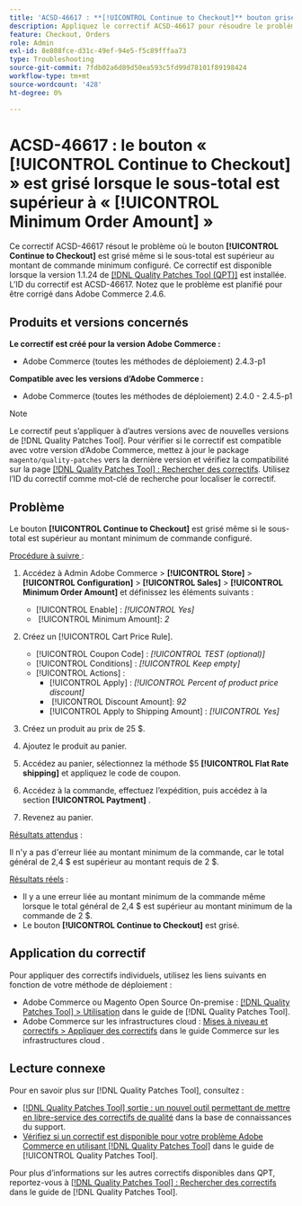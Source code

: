 ```yaml
---
title: 'ACSD-46617 : **[!UICONTROL Continue to Checkout]** bouton grisé lorsque le sous-total est supérieur au montant minimum de commande configuré'
description: Appliquez le correctif ACSD-46617 pour résoudre le problème d’Adobe Commerce où le bouton **[!UICONTROL Continue to Checkout]** est grisé même si le sous-total est supérieur au montant minimum de commande configuré.
feature: Checkout, Orders
role: Admin
exl-id: 8e808fce-d31c-49ef-94e5-f5c89fffaa73
type: Troubleshooting
source-git-commit: 7fdb02a6d89d50ea593c5fd99d78101f89198424
workflow-type: tm+mt
source-wordcount: '428'
ht-degree: 0%

---
```


# ACSD-46617 : le bouton « [!UICONTROL Continue to Checkout] » est grisé lorsque le sous-total est supérieur à « [!UICONTROL Minimum Order Amount] »

Ce correctif ACSD-46617 résout le problème où le bouton **[!UICONTROL Continue to Checkout]** est grisé même si le sous-total est supérieur au montant de commande minimum configuré. Ce correctif est disponible lorsque la version 1.1.24 de [[!DNL Quality Patches Tool (QPT)]](https://experienceleague.adobe.com/fr/docs/commerce-operations/tools/quality-patches-tool/quality-patches-tool-to-self-serve-quality-patches) est installée. L’ID du correctif est ACSD-46617. Notez que le problème est planifié pour être corrigé dans Adobe Commerce 2.4.6.

## Produits et versions concernés

**Le correctif est créé pour la version Adobe Commerce :**

* Adobe Commerce (toutes les méthodes de déploiement) 2.4.3-p1

**Compatible avec les versions d’Adobe Commerce :**

* Adobe Commerce (toutes les méthodes de déploiement) 2.4.0 - 2.4.5-p1

>[!NOTE]
>
>Le correctif peut s’appliquer à d’autres versions avec de nouvelles versions de [!DNL Quality Patches Tool]. Pour vérifier si le correctif est compatible avec votre version d’Adobe Commerce, mettez à jour le package `magento/quality-patches` vers la dernière version et vérifiez la compatibilité sur la page [[!DNL Quality Patches Tool] : Rechercher des correctifs](https://experienceleague.adobe.com/tools/commerce-quality-patches/index.html?lang=fr). Utilisez l’ID du correctif comme mot-clé de recherche pour localiser le correctif.

## Problème

Le bouton **[!UICONTROL Continue to Checkout]** est grisé même si le sous-total est supérieur au montant minimum de commande configuré.

<u>Procédure à suivre </u> :

1. Accédez à Admin Adobe Commerce > **[!UICONTROL Store]** > **[!UICONTROL Configuration]** > **[!UICONTROL Sales]** > **[!UICONTROL Minimum Order Amount]** et définissez les éléments suivants :
   * [!UICONTROL Enable] : *[!UICONTROL Yes]*
   * &#x200B;
     [!UICONTROL Minimum Amount]: *2*

1. Créez un [!UICONTROL Cart Price Rule].
   * [!UICONTROL Coupon Code] : *[!UICONTROL TEST (optional)]*
   * [!UICONTROL Conditions] : *[!UICONTROL Keep empty]*
   * [!UICONTROL Actions] :
      * [!UICONTROL Apply] : *[!UICONTROL Percent of product price discount]*
      * &#x200B;
        [!UICONTROL Discount Amount]: *92*
      * [!UICONTROL Apply to Shipping Amount] : *[!UICONTROL Yes]*
1. Créez un produit au prix de 25 $.
1. Ajoutez le produit au panier.
1. Accédez au panier, sélectionnez la méthode $5 **[!UICONTROL Flat Rate shipping]** et appliquez le code de coupon.
1. Accédez à la commande, effectuez l’expédition, puis accédez à la section **[!UICONTROL Paytment]** .
1. Revenez au panier.

<u>Résultats attendus</u> :

Il n&#39;y a pas d&#39;erreur liée au montant minimum de la commande, car le total général de 2,4 $ est supérieur au montant requis de 2 $.

<u>Résultats réels</u> :

* Il y a une erreur liée au montant minimum de la commande même lorsque le total général de 2,4 $ est supérieur au montant minimum de la commande de 2 $.
* Le bouton **[!UICONTROL Continue to Checkout]** est grisé.

## Application du correctif

Pour appliquer des correctifs individuels, utilisez les liens suivants en fonction de votre méthode de déploiement :

* Adobe Commerce ou Magento Open Source On-premise : [[!DNL Quality Patches Tool] > Utilisation](/help/tools/quality-patches-tool/usage.md) dans le guide de [!DNL Quality Patches Tool].
* Adobe Commerce sur les infrastructures cloud : [Mises à niveau et correctifs > Appliquer des correctifs](https://experienceleague.adobe.com/docs/commerce-cloud-service/user-guide/develop/upgrade/apply-patches.html?lang=fr) dans le guide Commerce sur les infrastructures cloud .

## Lecture connexe

Pour en savoir plus sur [!DNL Quality Patches Tool], consultez :

* [[!DNL Quality Patches Tool] sortie : un nouvel outil permettant de mettre en libre-service des correctifs de qualité](https://experienceleague.adobe.com/fr/docs/commerce-operations/tools/quality-patches-tool/quality-patches-tool-to-self-serve-quality-patches) dans la base de connaissances du support.
* [Vérifiez si un correctif est disponible pour votre problème Adobe Commerce en utilisant [!DNL Quality Patches Tool]](/help/tools/quality-patches-tool/patches-available-in-qpt/check-patch-for-magento-issue-with-magento-quality-patches.md) dans le guide de [!UICONTROL Quality Patches Tool].


Pour plus d’informations sur les autres correctifs disponibles dans QPT, reportez-vous à [[!DNL Quality Patches Tool] : Rechercher des correctifs](https://experienceleague.adobe.com/tools/commerce-quality-patches/index.html?lang=fr) dans le guide de [!DNL Quality Patches Tool].
